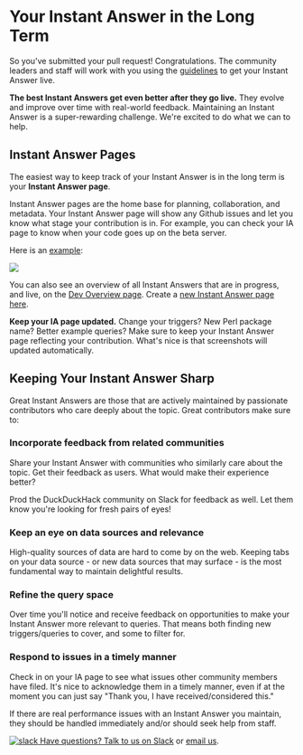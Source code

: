 # Your Instant Answer in the Long Term

So you've submitted your pull request! Congratulations. The community leaders and staff will work with you using the [guidelines](http://docs.duckduckhack.com/submitting/checklist.html) to get your Instant Answer live.

**The best Instant Answers get even better after they go live.** They evolve and improve over time with real-world feedback. Maintaining an Instant Answer is a super-rewarding challenge. We're excited to do what we can to help.

## Instant Answer Pages

The easiest way to keep track of your Instant Answer is in the long term is your **Instant Answer page**.

Instant Answer pages are the home base for planning, collaboration, and metadata. Your Instant Answer page will show any Github issues and let you know what stage your contribution is in. For example, you can check your IA page to know when your code goes up on the beta server.

Here is an [example](https://duck.co/ia/view/calculator):

[![](http://docs.duckduckhack.com/assets/ia_page_annotated.png)](https://duck.co/ia/view/calculator)

You can also see an overview of all Instant Answers that are in progress, and live, on the [Dev Overview page](https://duck.co/ia/dev). Create a [new Instant Answer page here](https://duck.co/ia/new_ia).

**Keep your IA page updated.** Change your triggers? New Perl package name? Better example queries? Make sure to keep your Instant Answer page reflecting your contribution. What's nice is that screenshots will updated automatically.

## Keeping Your Instant Answer Sharp

Great Instant Answers are those that are actively maintained by passionate contributors who care deeply about the topic. Great contributors make sure to:

### Incorporate feedback from related communities

Share your Instant Answer with communities who similarly care about the topic. Get their feedback as users. What would make their experience better? 

Prod the DuckDuckHack community on Slack for feedback as well. Let them know you're looking for fresh pairs of eyes!

### Keep an eye on data sources and relevance

High-quality sources of data are hard to come by on the web. Keeping tabs on your data source - or new data sources that may surface - is the most fundamental way to maintain delightful results.

### Refine the query space

Over time you'll notice and receive feedback on opportunities to make your Instant Answer more relevant to queries. That means both finding new triggers/queries to cover, and some to filter for.

### Respond to issues in a timely manner

Check in on your IA page to see what issues other community members have filed. It's nice to acknowledge them in a timely manner, even if at the moment you can just say "Thank you, I have received/considered this."

If there are real performance issues with an Instant Answer you maintain, they should be handled immediately and/or should seek help from staff.




[![slack](http://docs.duckduckhack.com/assets/slack.png) Have questions? Talk to us on Slack](mailto:QuackSlack@duckduckgo.com?subject=AddMe) or [email us](mailto:open@duckduckgo.com).